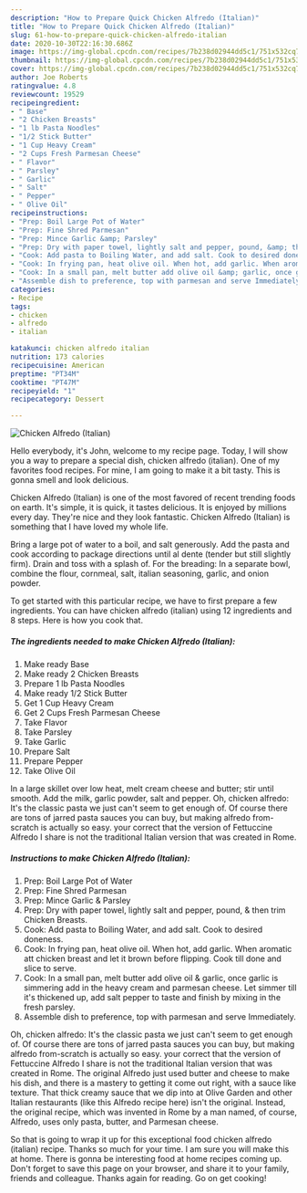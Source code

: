```yaml
---
description: "How to Prepare Quick Chicken Alfredo (Italian)"
title: "How to Prepare Quick Chicken Alfredo (Italian)"
slug: 61-how-to-prepare-quick-chicken-alfredo-italian
date: 2020-10-30T22:16:30.686Z
image: https://img-global.cpcdn.com/recipes/7b238d02944dd5c1/751x532cq70/chicken-alfredo-italian-recipe-main-photo.jpg
thumbnail: https://img-global.cpcdn.com/recipes/7b238d02944dd5c1/751x532cq70/chicken-alfredo-italian-recipe-main-photo.jpg
cover: https://img-global.cpcdn.com/recipes/7b238d02944dd5c1/751x532cq70/chicken-alfredo-italian-recipe-main-photo.jpg
author: Joe Roberts
ratingvalue: 4.8
reviewcount: 19529
recipeingredient:
- " Base"
- "2 Chicken Breasts"
- "1 lb Pasta Noodles"
- "1/2 Stick Butter"
- "1 Cup Heavy Cream"
- "2 Cups Fresh Parmesan Cheese"
- " Flavor"
- " Parsley"
- " Garlic"
- " Salt"
- " Pepper"
- " Olive Oil"
recipeinstructions:
- "Prep: Boil Large Pot of Water"
- "Prep: Fine Shred Parmesan"
- "Prep: Mince Garlic &amp; Parsley"
- "Prep: Dry with paper towel, lightly salt and pepper, pound, &amp; then trim Chicken Breasts."
- "Cook: Add pasta to Boiling Water, and add salt. Cook to desired doneness."
- "Cook: In frying pan, heat olive oil. When hot, add garlic. When aromatic att chicken breast and let it brown before flipping. Cook till done and slice to serve."
- "Cook: In a small pan, melt butter add olive oil &amp; garlic, once garlic is simmering add in the heavy cream and parmesan cheese. Let simmer till it&#39;s thickened up, add salt pepper to taste and finish by mixing in the fresh parsley."
- "Assemble dish to preference, top with parmesan and serve Immediately."
categories:
- Recipe
tags:
- chicken
- alfredo
- italian

katakunci: chicken alfredo italian 
nutrition: 173 calories
recipecuisine: American
preptime: "PT34M"
cooktime: "PT47M"
recipeyield: "1"
recipecategory: Dessert

---
```



![Chicken Alfredo (Italian)](https://img-global.cpcdn.com/recipes/7b238d02944dd5c1/751x532cq70/chicken-alfredo-italian-recipe-main-photo.jpg)

Hello everybody, it's John, welcome to my recipe page. Today, I will show you a way to prepare a special dish, chicken alfredo (italian). One of my favorites food recipes. For mine, I am going to make it a bit tasty. This is gonna smell and look delicious.

Chicken Alfredo (Italian) is one of the most favored of recent trending foods on earth. It's simple, it is quick, it tastes delicious. It is enjoyed by millions every day. They're nice and they look fantastic. Chicken Alfredo (Italian) is something that I have loved my whole life.

Bring a large pot of water to a boil, and salt generously. Add the pasta and cook according to package directions until al dente (tender but still slightly firm). Drain and toss with a splash of. For the breading: In a separate bowl, combine the flour, cornmeal, salt, italian seasoning, garlic, and onion powder.


To get started with this particular recipe, we have to first prepare a few ingredients. You can have chicken alfredo (italian) using 12 ingredients and 8 steps. Here is how you cook that.

<!--inarticleads1-->

##### The ingredients needed to make Chicken Alfredo (Italian):

1. Make ready  Base
1. Make ready 2 Chicken Breasts
1. Prepare 1 lb Pasta Noodles
1. Make ready 1/2 Stick Butter
1. Get 1 Cup Heavy Cream
1. Get 2 Cups Fresh Parmesan Cheese
1. Take  Flavor
1. Take  Parsley
1. Take  Garlic
1. Prepare  Salt
1. Prepare  Pepper
1. Take  Olive Oil


In a large skillet over low heat, melt cream cheese and butter; stir until smooth. Add the milk, garlic powder, salt and pepper. Oh, chicken alfredo﻿: It&#39;s the classic pasta we just can&#39;t seem to get enough of. Of course there are tons of jarred pasta sauces﻿ you can buy, but making alfredo from-scratch is actually so easy. your correct that the version of Fettuccine Alfredo I share is not the traditional Italian version that was created in Rome. 

<!--inarticleads2-->

##### Instructions to make Chicken Alfredo (Italian):

1. Prep: Boil Large Pot of Water
1. Prep: Fine Shred Parmesan
1. Prep: Mince Garlic &amp; Parsley
1. Prep: Dry with paper towel, lightly salt and pepper, pound, &amp; then trim Chicken Breasts.
1. Cook: Add pasta to Boiling Water, and add salt. Cook to desired doneness.
1. Cook: In frying pan, heat olive oil. When hot, add garlic. When aromatic att chicken breast and let it brown before flipping. Cook till done and slice to serve.
1. Cook: In a small pan, melt butter add olive oil &amp; garlic, once garlic is simmering add in the heavy cream and parmesan cheese. Let simmer till it&#39;s thickened up, add salt pepper to taste and finish by mixing in the fresh parsley.
1. Assemble dish to preference, top with parmesan and serve Immediately.


Oh, chicken alfredo﻿: It&#39;s the classic pasta we just can&#39;t seem to get enough of. Of course there are tons of jarred pasta sauces﻿ you can buy, but making alfredo from-scratch is actually so easy. your correct that the version of Fettuccine Alfredo I share is not the traditional Italian version that was created in Rome. The original Alfredo just used butter and cheese to make his dish, and there is a mastery to getting it come out right, with a sauce like texture. That thick creamy sauce that we dip into at Olive Garden and other Italian restaurants (like this Alfredo recipe here) isn&#39;t the original. Instead, the original recipe, which was invented in Rome by a man named, of course, Alfredo, uses only pasta, butter, and Parmesan cheese. 

So that is going to wrap it up for this exceptional food chicken alfredo (italian) recipe. Thanks so much for your time. I am sure you will make this at home. There is gonna be interesting food at home recipes coming up. Don't forget to save this page on your browser, and share it to your family, friends and colleague. Thanks again for reading. Go on get cooking!
